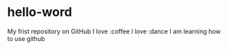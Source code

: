 # hello-word
My frist repository on GitHub
I love :coffee
I love :dance
I am learning how to use github
